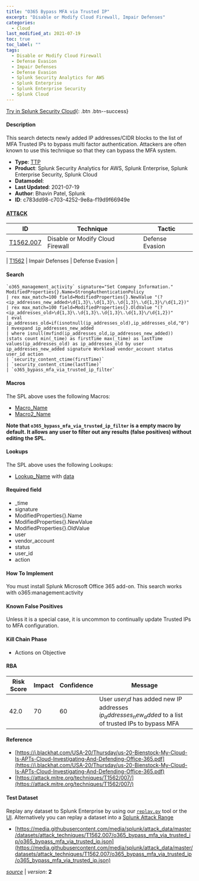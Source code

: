 ```yaml
---
title: "O365 Bypass MFA via Trusted IP"
excerpt: "Disable or Modify Cloud Firewall, Impair Defenses"
categories:
  - Cloud
last_modified_at: 2021-07-19
toc: true
toc_label: ""
tags:
  - Disable or Modify Cloud Firewall
  - Defense Evasion
  - Impair Defenses
  - Defense Evasion
  - Splunk Security Analytics for AWS
  - Splunk Enterprise
  - Splunk Enterprise Security
  - Splunk Cloud
---
```




[Try in Splunk Security Cloud](https://www.splunk.com/en_us/cyber-security.html){: .btn .btn--success}

#### Description

This search detects newly added IP addresses/CIDR blocks to the list of MFA Trusted IPs to bypass multi factor authentication. Attackers are often known to use this technique so that they can bypass the MFA system.

- **Type**: [TTP](https://github.com/splunk/security_content/wiki/Detection-Analytic-Types)
- **Product**: Splunk Security Analytics for AWS, Splunk Enterprise, Splunk Enterprise Security, Splunk Cloud
- **Datamodel**: 
- **Last Updated**: 2021-07-19
- **Author**: Bhavin Patel, Splunk
- **ID**: c783dd98-c703-4252-9e8a-f19d9f66949e


#### [ATT&CK](https://attack.mitre.org/)

| ID             | Technique      |  Tactic           |
| -------------- | -------------- |------------------ |
| [T1562.007](https://attack.mitre.org/techniques/T1562/007/) | Disable or Modify Cloud Firewall | Defense Evasion |

| [T1562](https://attack.mitre.org/techniques/T1562/) | Impair Defenses | Defense Evasion |

#### Search

```
`o365_management_activity` signature="Set Company Information." ModifiedProperties{}.Name=StrongAuthenticationPolicy 
| rex max_match=100 field=ModifiedProperties{}.NewValue "(?<ip_addresses_new_added>\d{1,3}\.\d{1,3}\.\d{1,3}\.\d{1,3}\/\d{1,2})" 
| rex max_match=100 field=ModifiedProperties{}.OldValue "(?<ip_addresses_old>\d{1,3}\.\d{1,3}\.\d{1,3}\.\d{1,3}\/\d{1,2})" 
| eval ip_addresses_old=if(isnotnull(ip_addresses_old),ip_addresses_old,"0") 
| mvexpand ip_addresses_new_added 
| where isnull(mvfind(ip_addresses_old,ip_addresses_new_added)) 
|stats count min(_time) as firstTime max(_time) as lastTime values(ip_addresses_old) as ip_addresses_old by user ip_addresses_new_added signature Workload vendor_account status user_id action 
| `security_content_ctime(firstTime)`
| `security_content_ctime(lastTime)`
| `o365_bypass_mfa_via_trusted_ip_filter`
```

#### Macros
The SPL above uses the following Macros:
* [Macro_Name](https://)
* [Macro2_Name](https://)

**Note that `o365_bypass_mfa_via_trusted_ip_filter` is a empty macro by default. It allows any user to filter out any results (false positives) without editing the SPL.**

#### Lookups
The SPL above uses the following Lookups:

* [Lookup_Name]() with [data]()

#### Required field
* _time
* signature
* ModifiedProperties{}.Name
* ModifiedProperties{}.NewValue
* ModifiedProperties{}.OldValue
* user
* vendor_account
* status
* user_id
* action


#### How To Implement
You must install Splunk Microsoft Office 365 add-on. This search works with o365:management:activity

#### Known False Positives
Unless it is a special case, it is uncommon to continually update Trusted IPs to MFA configuration.

#### Kill Chain Phase
* Actions on Objective



#### RBA

| Risk Score  | Impact      | Confidence   | Message      |
| ----------- | ----------- |--------------|--------------|
| 42.0 | 70 | 60 | User $user_id$ has added new IP addresses $ip_addresses_new_added$ to a list of trusted IPs to bypass MFA |




#### Reference

* [https://i.blackhat.com/USA-20/Thursday/us-20-Bienstock-My-Cloud-Is-APTs-Cloud-Investigating-And-Defending-Office-365.pdf](https://i.blackhat.com/USA-20/Thursday/us-20-Bienstock-My-Cloud-Is-APTs-Cloud-Investigating-And-Defending-Office-365.pdf)
* [https://attack.mitre.org/techniques/T1562/007/](https://attack.mitre.org/techniques/T1562/007/)



#### Test Dataset
Replay any dataset to Splunk Enterprise by using our [`replay.py`](https://github.com/splunk/attack_data#using-replaypy) tool or the [UI](https://github.com/splunk/attack_data#using-ui).
Alternatively you can replay a dataset into a [Splunk Attack Range](https://github.com/splunk/attack_range#replay-dumps-into-attack-range-splunk-server)

* [https://media.githubusercontent.com/media/splunk/attack_data/master/datasets/attack_techniques/T1562.007/o365_bypass_mfa_via_trusted_ip/o365_bypass_mfa_via_trusted_ip.json](https://media.githubusercontent.com/media/splunk/attack_data/master/datasets/attack_techniques/T1562.007/o365_bypass_mfa_via_trusted_ip/o365_bypass_mfa_via_trusted_ip.json)



[*source*](https://github.com/splunk/security_content/tree/develop/detections/cloud/o365_bypass_mfa_via_trusted_ip.yml) \| *version*: **2**